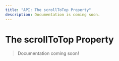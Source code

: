 ```yaml
---
title: "API: The scrollToTop Property"
description: Documentation is coming soon.
---
```


# The scrollToTop Property

> Documentation coming soon!
